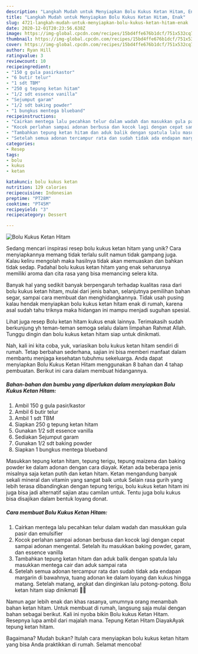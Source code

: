 ```yaml
---
description: "Langkah Mudah untuk Menyiapkan Bolu Kukus Ketan Hitam, Enak"
title: "Langkah Mudah untuk Menyiapkan Bolu Kukus Ketan Hitam, Enak"
slug: 4721-langkah-mudah-untuk-menyiapkan-bolu-kukus-ketan-hitam-enak
date: 2020-12-01T20:23:56.638Z
image: https://img-global.cpcdn.com/recipes/15bd4ffe676b1dcf/751x532cq70/bolu-kukus-ketan-hitam-foto-resep-utama.jpg
thumbnail: https://img-global.cpcdn.com/recipes/15bd4ffe676b1dcf/751x532cq70/bolu-kukus-ketan-hitam-foto-resep-utama.jpg
cover: https://img-global.cpcdn.com/recipes/15bd4ffe676b1dcf/751x532cq70/bolu-kukus-ketan-hitam-foto-resep-utama.jpg
author: Ryan Hill
ratingvalue: 3
reviewcount: 10
recipeingredient:
- "150 g gula pasirkastor"
- "6 butir telur"
- "1 sdt TBM"
- "250 g tepung ketan hitam"
- "1/2 sdt essence vanilla"
- "Sejumput garam"
- "1/2 sdt baking powder"
- "1 bungkus mentega blueband"
recipeinstructions:
- "Cairkan mentega lalu pecahkan telur dalam wadah dan masukkan gula pasir dan emulsifier"
- "Kocok perlahan sampai adonan berbusa dan kocok lagi dengan cepat sampai adonan mengental. Setelah itu masukkan baking powder, garam, dan essence vanilla"
- "Tambahkan tepung ketan hitam dan aduk balik dengan spatula lalu masukkan mentega cair dan aduk sampai rata"
- "Setelah semua adonan tercampur rata dan sudah tidak ada endapan margarin di bawahnya, tuang adonan ke dalam loyang dan kukus hingga matang. Setelah matang, angkat dan dinginkan lalu potong-potong. Bolu ketan hitam siap dinikmati 🥰🥰"
categories:
- Resep
tags:
- bolu
- kukus
- ketan

katakunci: bolu kukus ketan 
nutrition: 129 calories
recipecuisine: Indonesian
preptime: "PT28M"
cooktime: "PT45M"
recipeyield: "3"
recipecategory: Dessert

---
```



![Bolu Kukus Ketan Hitam](https://img-global.cpcdn.com/recipes/15bd4ffe676b1dcf/751x532cq70/bolu-kukus-ketan-hitam-foto-resep-utama.jpg)

Sedang mencari inspirasi resep bolu kukus ketan hitam yang unik? Cara menyiapkannya memang tidak terlalu sulit namun tidak gampang juga. Kalau keliru mengolah maka hasilnya tidak akan memuaskan dan bahkan tidak sedap. Padahal bolu kukus ketan hitam yang enak seharusnya memiliki aroma dan cita rasa yang bisa memancing selera kita.

Banyak hal yang sedikit banyak berpengaruh terhadap kualitas rasa dari bolu kukus ketan hitam, mulai dari jenis bahan, selanjutnya pemilihan bahan segar, sampai cara membuat dan menghidangkannya. Tidak usah pusing kalau hendak menyiapkan bolu kukus ketan hitam enak di rumah, karena asal sudah tahu triknya maka hidangan ini mampu menjadi suguhan spesial.

Lihat juga resep Bolu ketan hitam kukus enak lainnya. Terimakasih sudah berkunjung yh teman-teman semoga selalu dalam limpahan Rahmat Allah. Tunggu dingin dan bolu kukus ketan hitam siap untuk dinikmati.


Nah, kali ini kita coba, yuk, variasikan bolu kukus ketan hitam sendiri di rumah. Tetap berbahan sederhana, sajian ini bisa memberi manfaat dalam membantu menjaga kesehatan tubuhmu sekeluarga. Anda dapat menyiapkan Bolu Kukus Ketan Hitam menggunakan 8 bahan dan 4 tahap pembuatan. Berikut ini cara dalam membuat hidangannya.

<!--inarticleads1-->

##### Bahan-bahan dan bumbu yang diperlukan dalam menyiapkan Bolu Kukus Ketan Hitam:

1. Ambil 150 g gula pasir/kastor
1. Ambil 6 butir telur
1. Ambil 1 sdt TBM
1. Siapkan 250 g tepung ketan hitam
1. Gunakan 1/2 sdt essence vanilla
1. Sediakan Sejumput garam
1. Gunakan 1/2 sdt baking powder
1. Siapkan 1 bungkus mentega blueband


Masukkan tepung ketan hitam, tepung terigu, tepung maizena dan baking powder ke dalam adonan dengan cara diayak. Ketan ada beberapa jenis misalnya saja ketan putih dan ketan hitam. Ketan mengandung banyak sekali mineral dan vitamin yang sangat baik untuk Selain rasa gurih yang lebih terasa dibandingkan dengan tepung terigu, bolu kukus ketan hitam ini juga bisa jadi alternatif sajian atau camilan untuk. Tentu juga bolu kukus bisa disajikan dalam bentuk loyang donat. 

<!--inarticleads2-->

##### Cara membuat Bolu Kukus Ketan Hitam:

1. Cairkan mentega lalu pecahkan telur dalam wadah dan masukkan gula pasir dan emulsifier
1. Kocok perlahan sampai adonan berbusa dan kocok lagi dengan cepat sampai adonan mengental. Setelah itu masukkan baking powder, garam, dan essence vanilla
1. Tambahkan tepung ketan hitam dan aduk balik dengan spatula lalu masukkan mentega cair dan aduk sampai rata
1. Setelah semua adonan tercampur rata dan sudah tidak ada endapan margarin di bawahnya, tuang adonan ke dalam loyang dan kukus hingga matang. Setelah matang, angkat dan dinginkan lalu potong-potong. Bolu ketan hitam siap dinikmati 🥰🥰


Namun agar lebih enak dan khas rasanya, umumnya orang menambah bahan ketan hitam. Untuk membuat di rumah, langsung saja mulai dengan bahan sebagai berikut. Kali ini nyoba bikin Bolu kukus Ketan Hitam. Resepnya lupa ambil dari majalah mana. Tepung Ketan Hitam DiayakAyak tepung ketan hitam. 

Bagaimana? Mudah bukan? Itulah cara menyiapkan bolu kukus ketan hitam yang bisa Anda praktikkan di rumah. Selamat mencoba!
